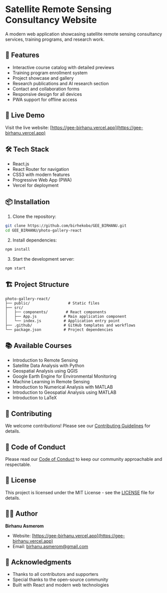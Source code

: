 # Satellite Remote Sensing Consultancy Website

A modern web application showcasing satellite remote sensing consultancy services, training programs, and research work.

## 🌟 Features

- Interactive course catalog with detailed previews
- Training program enrollment system
- Project showcase and gallery
- Research publications and AI research section
- Contact and collaboration forms
- Responsive design for all devices
- PWA support for offline access

## 🚀 Live Demo

Visit the live website: [https://gee-birhanu.vercel.app](https://gee-birhanu.vercel.app)

## 🛠️ Tech Stack

- React.js
- React Router for navigation
- CSS3 with modern features
- Progressive Web App (PWA)
- Vercel for deployment

## 📦 Installation

1. Clone the repository:
```bash
git clone https://github.com/birhekobo/GEE_BIRHANU.git
cd GEE_BIRHANU/photo-gallery-react
```

2. Install dependencies:
```bash
npm install
```

3. Start the development server:
```bash
npm start
```

## 🏗️ Project Structure

```
photo-gallery-react/
├── public/                 # Static files
├── src/
│   ├── components/        # React components
│   ├── App.js            # Main application component
│   └── index.js          # Application entry point
├── .github/              # GitHub templates and workflows
└── package.json          # Project dependencies
```

## 📚 Available Courses

- Introduction to Remote Sensing
- Satellite Data Analysis with Python
- Geospatial Analysis using QGIS
- Google Earth Engine for Environmental Monitoring
- Machine Learning in Remote Sensing
- Introduction to Numerical Analysis with MATLAB
- Introduction to Geospatial Analysis using MATLAB
- Introduction to LaTeX

## 🤝 Contributing

We welcome contributions! Please see our [Contributing Guidelines](.github/CONTRIBUTING.md) for details.

## 📝 Code of Conduct

Please read our [Code of Conduct](.github/CODE_OF_CONDUCT.md) to keep our community approachable and respectable.

## 📄 License

This project is licensed under the MIT License - see the [LICENSE](LICENSE) file for details.

## 👨‍💻 Author

**Birhanu Asmerom**
- Website: [https://gee-birhanu.vercel.app](https://gee-birhanu.vercel.app)
- Email: birhanu.asmerom@gmail.com

## 🙏 Acknowledgments

- Thanks to all contributors and supporters
- Special thanks to the open-source community
- Built with React and modern web technologies 